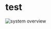 # test

![system overview](http://www.plantuml.com/plantuml/proxy?cache=no&src=https://raw.githubusercontent.com/Desvlab/test/master/test.iuml)
